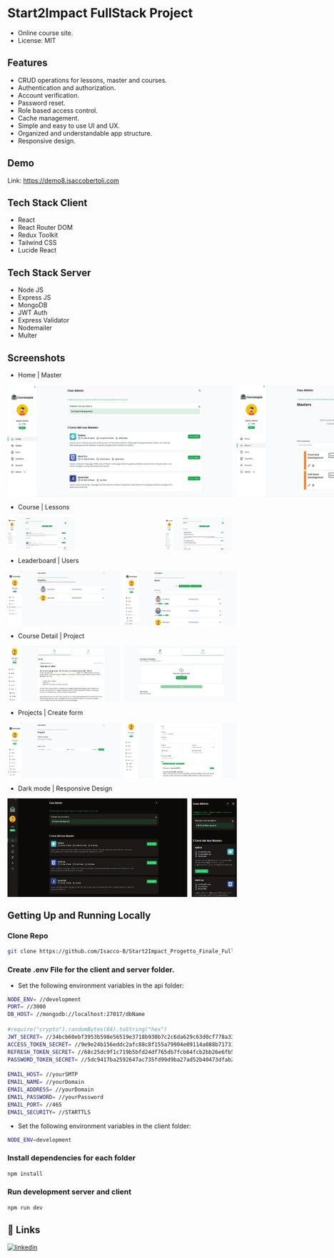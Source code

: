 # Start2Impact FullStack Project

- Online course site.
- License: MIT

## Features

- CRUD operations for lessons, master and courses.
- Authentication and authorization.
- Account verification.
- Password reset.
- Role based access control.
- Cache management.
- Simple and easy to use UI and UX.
- Organized and understandable app structure.
- Responsive design.

## Demo

Link: https://demo8.isaccobertoli.com

## Tech Stack Client

- React
- React Router DOM
- Redux Toolkit
- Tailwind CSS
- Lucide React

## Tech Stack Server

- Node JS
- Express JS
- MongoDB
- JWT Auth
- Express Validator
- Nodemailer
- Multer

## Screenshots

- Home | Master

<div style="display: flex; flex-direction: row; justify-content: space-between; gap: 10px; margin-bottom: 10px">
    <img src="./images/home.png">
    <img src="./images//master.png">
</div>

- Course | Lessons

<div style="display: flex; flex-direction: row; justify-content: space-between; gap: 10px; margin-bottom: 10px">
    <img width="30%" src="./images/corsi.png">
    <img width="30%" src="./images/lezioni.png">
</div>

- Leaderboard | Users

<div style="display: flex; flex-direction: row; justify-content: space-between; gap: 10px; margin-bottom: 10px">
    <img width="50%" src="./images/classifica.png">
    <img width="50%" src="./images/utenti.png">
</div>

- Course Detail | Project

<div style="display: flex; flex-direction: row; justify-content: space-between; gap: 10px; margin-bottom: 10px">
    <img width="50%" src="./images/courseDetail.png">
    <img width="50%" src="./images/sendProject.png">
</div>

- Projects | Create form

<div style="display: flex; flex-direction: row; justify-content: space-between; gap: 10px; margin-bottom: 10px">
    <img width="50%" src="./images/progetti.png">
    <img width="50%" src="./images/form.png">
</div>

- Dark mode | Responsive Design

<div style="display: flex; flex-direction: row; justify-content: space-between; gap: 10px; margin-bottom: 10px">
    <img width="80%" src="./images/darkMode.png">
    <img width="20%" src="./images/mobile.png">
</div>

## Getting Up and Running Locally

### Clone Repo

```bash
git clone https://github.com/Isacco-B/Start2Impact_Progetto_Finale_FullStack.git
```

### Create .env File for the client and server folder.

- Set the following environment variables in the api folder:
```bash
NODE_ENV= //development
PORT= //3000
DB_HOST= //mongodb://localhost:27017/dbName

#require("crypto").randomBytes(64).toString("hex")
JWT_SECRET= //34bcb60ebf3953b598e56519e3718b930b7c2c6da629c63d0cf778a3338640459852b27edb2c165fe7484e71027353ca3880c12ecbd7d288e26092
ACCESS_TOKEN_SECRET= //9e9e24b156eddc2afc88c8f155a79904e09114a088b7173114c23c2e85475c5be709865c0b499fd658f481dfb8b3be9cf55a11760cf2ecfdfc93ef
REFRESH_TOKEN_SECRET= //68c25dc9f1c719b5bfd24df765db7fcb64fcb2bb26e6fb5edf265dd10529a34d5450f6643c34c044942954fe7822d1117d7a11c37bef883af4cce1e3f8
PASSWORD_TOKEN_SECRET= //5dc9417ba2592647ac735fd99d9ba27ad52b40473dfab2bcd65df4bd2d916c55b1955dd7d763cc2576e2a98a427e0df9843c8106faea597e82466be2a8f8

EMAIL_HOST= //yourSMTP
EMAIL_NAME= //yourDomain
EMAIL_ADDRESS= //yourDomain
EMAIL_PASSWORD= //yourPassword
EMAIL_PORT= //465
EMAIL_SECURITY= //STARTTLS
```

- Set the following environment variables in the client folder:
```bash
NODE_ENV=development
```

### Install dependencies for each folder

```bash
npm install
```

### Run development server and client

```bash
npm run dev
```

## 🔗 Links

[![linkedin](https://img.shields.io/badge/linkedin-0A66C2?style=for-the-badge&logo=linkedin&logoColor=white)](https://www.linkedin.com/in/isacco-bertoli-10aa16252/)

